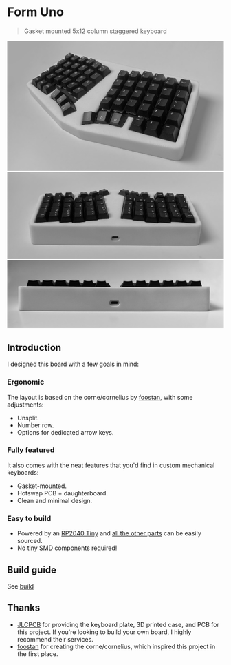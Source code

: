 # Form Uno
> Gasket mounted 5x12 column staggered keyboard

![](images/form-uno.jpg)
![](images/form-uno2.jpg)
![](images/form-uno3.jpg)

## Introduction
I designed this board with a few goals in mind:

### Ergonomic
The layout is based on the corne/cornelius by [foostan](https://github.com/foostan), with some adjustments:
- Unsplit.
- Number row.
- Options for dedicated arrow keys.

### Fully featured
It also comes with the neat features that you'd find in custom mechanical keyboards:

- Gasket-mounted.
- Hotswap PCB + daughterboard.
- Clean and minimal design.

### Easy to build
- Powered by an [RP2040 Tiny](https://www.waveshare.com/rp2040-tiny.htm) and [all the other parts](build) can be easily sourced.
- No tiny SMD components required!

## Build guide
See [build](/build)

## Thanks
- [JLCPCB](https://jlcpcb.com/?from=see) for providing the keyboard plate, 3D printed case, and PCB for this project. If you're looking to build your own board, I highly recommend their services.
- [foostan](https://github.com/foostan) for creating the corne/cornelius, which inspired this project in the first place.